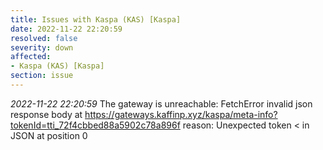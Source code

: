 ```yaml
---
title: Issues with Kaspa (KAS) [Kaspa]
date: 2022-11-22 22:20:59
resolved: false
severity: down
affected:
- Kaspa (KAS) [Kaspa]
section: issue
---
```


*2022-11-22 22:20:59* The gateway is unreachable: FetchError invalid json response body at https://gateways.kaffinp.xyz/kaspa/meta-info?tokenId=tti_72f4cbbed88a5902c78a896f reason: Unexpected token < in JSON at position 0